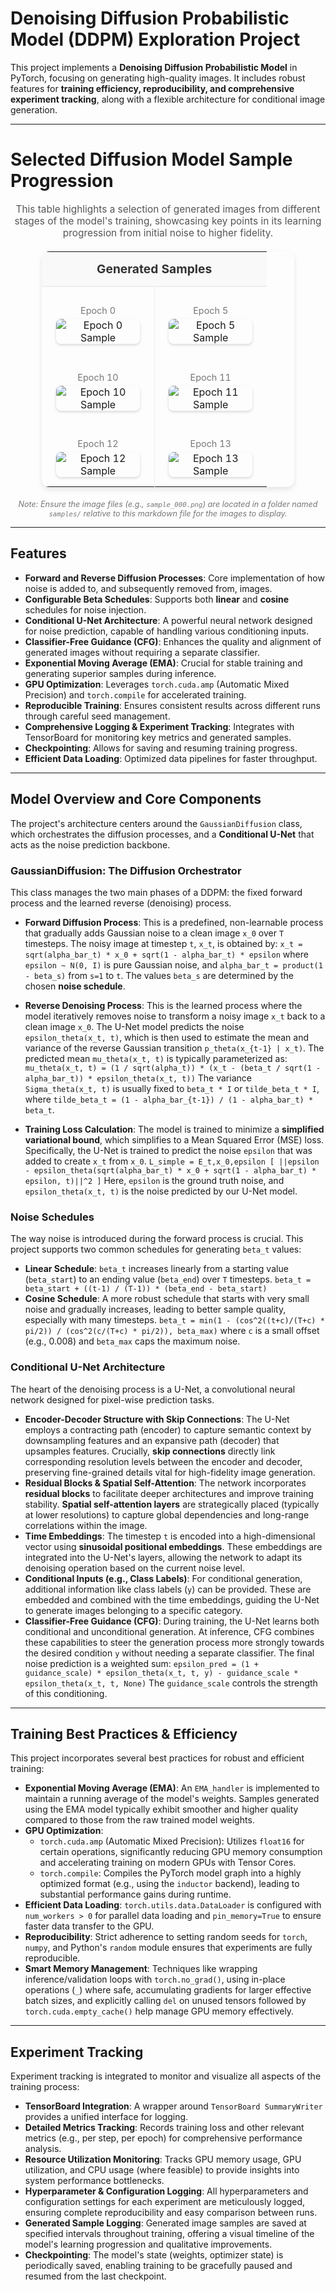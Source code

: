 
# Denoising Diffusion Probabilistic Model (DDPM) Exploration Project

This project implements a **Denoising Diffusion Probabilistic Model** in PyTorch, focusing on generating high-quality images. It includes robust features for **training efficiency, reproducibility, and comprehensive experiment tracking**, along with a flexible architecture for conditional image generation.

---

# Selected Diffusion Model Sample Progression

<p style="text-align: center; font-size: 1.1em; color: #555;">
  This table highlights a selection of generated images from different stages of the model's training, showcasing key points in its learning progression from initial noise to higher fidelity.
</p>

<table style="width: 80%; border-collapse: collapse; margin: 20px auto; box-shadow: 0 4px 8px rgba(0,0,0,0.1); border-radius: 12px; overflow: hidden;">
  <thead>
    <tr style="background-color: #f9f9f9;">
      <th colspan="2" style="padding: 15px; text-align: center; font-size: 1.2em; color: #333; border-bottom: 2px solid #eee;">Generated Samples</th>
    </tr>
  </thead>
  <tbody>
    <tr>
      <td style="width: 50%; padding: 15px; border-right: 1px solid #eee; text-align: center; vertical-align: middle;">
        <p style="font-size: 0.9em; color: #777; margin-bottom: 5px;">Epoch 0</p>
        <img src="samples/sample_000.png" alt="Epoch 0 Sample" style="max-width: 90%; height: auto; border-radius: 8px; box-shadow: 0 2px 4px rgba(0,0,0,0.15);">
      </td>
      <td style="width: 50%; padding: 15px; text-align: center; vertical-align: middle;">
        <p style="font-size: 0.9em; color: #777; margin-bottom: 5px;">Epoch 5</p>
        <img src="samples/sample_005.png" alt="Epoch 5 Sample" style="max-width: 90%; height: auto; border-radius: 8px; box-shadow: 0 2px 4px rgba(0,0,0,0.15);">
      </td>
    </tr>
    <tr>
      <td style="width: 50%; padding: 15px; border-right: 1px solid #eee; text-align: center; vertical-align: middle;">
        <p style="font-size: 0.9em; color: #777; margin-bottom: 5px;">Epoch 10</p>
        <img src="samples/sample_010.png" alt="Epoch 10 Sample" style="max-width: 90%; height: auto; border-radius: 8px; box-shadow: 0 2px 4px rgba(0,0,0,0.15);">
      </td>
      <td style="width: 50%; padding: 15px; text-align: center; vertical-align: middle;">
        <p style="font-size: 0.9em; color: #777; margin-bottom: 5px;">Epoch 11</p>
        <img src="samples/sample_011.png" alt="Epoch 11 Sample" style="max-width: 90%; height: auto; border-radius: 8px; box-shadow: 0 2px 4px rgba(0,0,0,0.15);">
      </td>
    </tr>
    <tr>
      <td style="width: 50%; padding: 15px; border-right: 1px solid #eee; text-align: center; vertical-align: middle;">
        <p style="font-size: 0.9em; color: #777; margin-bottom: 5px;">Epoch 12</p>
        <img src="samples/sample_012.png" alt="Epoch 12 Sample" style="max-width: 90%; height: auto; border-radius: 8px; box-shadow: 0 2px 4px rgba(0,0,0,0.15);">
      </td>
      <td style="width: 50%; padding: 15px; text-align: center; vertical-align: middle;">
        <p style="font-size: 0.9em; color: #777; margin-bottom: 5px;">Epoch 13</p>
        <img src="samples/sample_013.png" alt="Epoch 13 Sample" style="max-width: 90%; height: auto; border-radius: 8px; box-shadow: 0 2px 4px rgba(0,0,0,0.15);">
      </td>
    </tr>
  </tbody>
</table>

<p style="text-align: center; font-size: 0.9em; color: #777;">
  <em>Note: Ensure the image files (e.g., <code>sample_000.png</code>) are located in a folder named <code>samples/</code> relative to this markdown file for the images to display.</em>
</p>

---

## Features

* **Forward and Reverse Diffusion Processes**: Core implementation of how noise is added to, and subsequently removed from, images.
* **Configurable Beta Schedules**: Supports both **linear** and **cosine** schedules for noise injection.
* **Conditional U-Net Architecture**: A powerful neural network designed for noise prediction, capable of handling various conditioning inputs.
* **Classifier-Free Guidance (CFG)**: Enhances the quality and alignment of generated images without requiring a separate classifier.
* **Exponential Moving Average (EMA)**: Crucial for stable training and generating superior samples during inference.
* **GPU Optimization**: Leverages `torch.cuda.amp` (Automatic Mixed Precision) and `torch.compile` for accelerated training.
* **Reproducible Training**: Ensures consistent results across different runs through careful seed management.
* **Comprehensive Logging & Experiment Tracking**: Integrates with TensorBoard for monitoring key metrics and generated samples.
* **Checkpointing**: Allows for saving and resuming training progress.
* **Efficient Data Loading**: Optimized data pipelines for faster throughput.

---

##  Model Overview and Core Components

The project's architecture centers around the `GaussianDiffusion` class, which orchestrates the diffusion processes, and a **Conditional U-Net** that acts as the noise prediction backbone.

### GaussianDiffusion: The Diffusion Orchestrator

This class manages the two main phases of a DDPM: the fixed forward process and the learned reverse (denoising) process.

* **Forward Diffusion Process**: This is a predefined, non-learnable process that gradually adds Gaussian noise to a clean image `x_0` over `T` timesteps. The noisy image at timestep `t`, `x_t`, is obtained by:
    `x_t = sqrt(alpha_bar_t) * x_0 + sqrt(1 - alpha_bar_t) * epsilon`
    where `epsilon ~ N(0, I)` is pure Gaussian noise, and `alpha_bar_t = product(1 - beta_s)` from `s=1` to `t`. The values `beta_s` are determined by the chosen **noise schedule**.

* **Reverse Denoising Process**: This is the learned process where the model iteratively removes noise to transform a noisy image `x_t` back to a clean image `x_0`. The U-Net model predicts the noise `epsilon_theta(x_t, t)`, which is then used to estimate the mean and variance of the reverse Gaussian transition `p_theta(x_{t-1} | x_t)`.
    The predicted mean `mu_theta(x_t, t)` is typically parameterized as:
    `mu_theta(x_t, t) = (1 / sqrt(alpha_t)) * (x_t - (beta_t / sqrt(1 - alpha_bar_t)) * epsilon_theta(x_t, t))`
    The variance `Sigma_theta(x_t, t)` is usually fixed to `beta_t * I` or `tilde_beta_t * I`, where `tilde_beta_t = (1 - alpha_bar_{t-1}) / (1 - alpha_bar_t) * beta_t`.

* **Training Loss Calculation**: The model is trained to minimize a **simplified variational bound**, which simplifies to a Mean Squared Error (MSE) loss. Specifically, the U-Net is trained to predict the noise `epsilon` that was added to create `x_t` from `x_0`.
    `L_simple = E_t,x_0,epsilon [ ||epsilon - epsilon_theta(sqrt(alpha_bar_t) * x_0 + sqrt(1 - alpha_bar_t) * epsilon, t)||^2 ]`
    Here, `epsilon` is the ground truth noise, and `epsilon_theta(x_t, t)` is the noise predicted by our U-Net model.

### Noise Schedules

The way noise is introduced during the forward process is crucial. This project supports two common schedules for generating `beta_t` values:

* **Linear Schedule**: `beta_t` increases linearly from a starting value (`beta_start`) to an ending value (`beta_end`) over `T` timesteps.
    `beta_t = beta_start + ((t-1) / (T-1)) * (beta_end - beta_start)`
* **Cosine Schedule**: A more robust schedule that starts with very small noise and gradually increases, leading to better sample quality, especially with many timesteps.
    `beta_t = min(1 - (cos^2((t+c)/(T+c) * pi/2)) / (cos^2(c/(T+c) * pi/2)), beta_max)`
    where `c` is a small offset (e.g., 0.008) and `beta_max` caps the maximum noise.

### Conditional U-Net Architecture

The heart of the denoising process is a U-Net, a convolutional neural network designed for pixel-wise prediction tasks.

* **Encoder-Decoder Structure with Skip Connections**: The U-Net employs a contracting path (encoder) to capture semantic context by downsampling features and an expansive path (decoder) that upsamples features. Crucially, **skip connections** directly link corresponding resolution levels between the encoder and decoder, preserving fine-grained details vital for high-fidelity image generation.
* **Residual Blocks & Spatial Self-Attention**: The network incorporates **residual blocks** to facilitate deeper architectures and improve training stability. **Spatial self-attention layers** are strategically placed (typically at lower resolutions) to capture global dependencies and long-range correlations within the image.
* **Time Embeddings**: The timestep `t` is encoded into a high-dimensional vector using **sinusoidal positional embeddings**. These embeddings are integrated into the U-Net's layers, allowing the network to adapt its denoising operation based on the current noise level.
* **Conditional Inputs (e.g., Class Labels)**: For conditional generation, additional information like class labels (`y`) can be provided. These are embedded and combined with the time embeddings, guiding the U-Net to generate images belonging to a specific category.
* **Classifier-Free Guidance (CFG)**: During training, the U-Net learns both conditional and unconditional generation. At inference, CFG combines these capabilities to steer the generation process more strongly towards the desired condition `y` without needing a separate classifier. The final noise prediction is a weighted sum:
    `epsilon_pred = (1 + guidance_scale) * epsilon_theta(x_t, t, y) - guidance_scale * epsilon_theta(x_t, t, None)`
    The `guidance_scale` controls the strength of this conditioning.

---

## Training Best Practices & Efficiency

This project incorporates several best practices for robust and efficient training:

* **Exponential Moving Average (EMA)**: An `EMA_handler` is implemented to maintain a running average of the model's weights. Samples generated using the EMA model typically exhibit smoother and higher quality compared to those from the raw trained model weights.
* **GPU Optimization**:
    * `torch.cuda.amp` (Automatic Mixed Precision): Utilizes `float16` for certain operations, significantly reducing GPU memory consumption and accelerating training on modern GPUs with Tensor Cores.
    * `torch.compile`: Compiles the PyTorch model graph into a highly optimized format (e.g., using the `inductor` backend), leading to substantial performance gains during runtime.
* **Efficient Data Loading**: `torch.utils.data.DataLoader` is configured with `num_workers > 0` for parallel data loading and `pin_memory=True` to ensure faster data transfer to the GPU.
* **Reproducibility**: Strict adherence to setting random seeds for `torch`, `numpy`, and Python's `random` module ensures that experiments are fully reproducible.
* **Smart Memory Management**: Techniques like wrapping inference/validation loops with `torch.no_grad()`, using in-place operations (`_`) where safe, accumulating gradients for larger effective batch sizes, and explicitly calling `del` on unused tensors followed by `torch.cuda.empty_cache()` help manage GPU memory effectively.

---

## Experiment Tracking

Experiment tracking is integrated to monitor and visualize all aspects of the training process:

* **TensorBoard Integration**: A wrapper around `TensorBoard SummaryWriter` provides a unified interface for logging.
* **Detailed Metrics Tracking**: Records training loss and other relevant metrics (e.g., per step, per epoch) for comprehensive performance analysis.
* **Resource Utilization Monitoring**: Tracks GPU memory usage, GPU utilization, and CPU usage (where feasible) to provide insights into system performance bottlenecks.
* **Hyperparameter & Configuration Logging**: All hyperparameters and configuration settings for each experiment are meticulously logged, ensuring complete reproducibility and easy comparison between runs.
* **Generated Sample Logging**: Generated image samples are saved at specified intervals throughout training, offering a visual timeline of the model's learning progression and qualitative improvements.
* **Checkpointing**: The model's state (weights, optimizer state) is periodically saved, enabling training to be gracefully paused and resumed from the last checkpoint.

